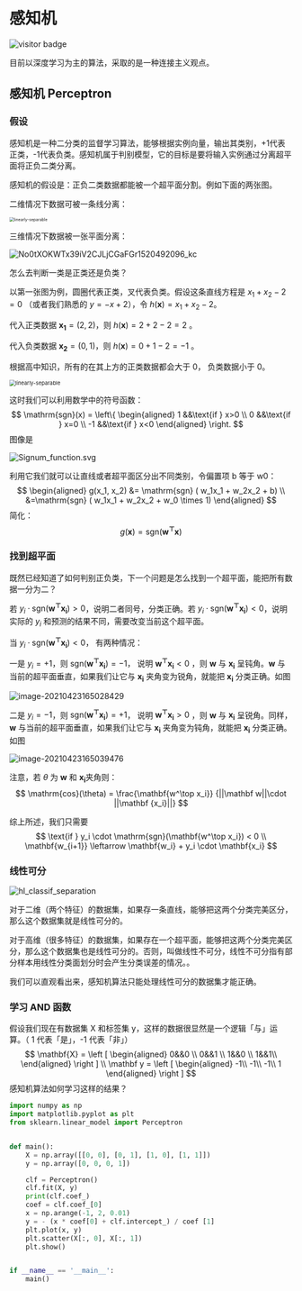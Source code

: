 # 感知机

![visitor badge](https://visitor-badge.glitch.me/badge?page_id=xrandx.Dating-with-Machine-Learning)

目前以深度学习为主的算法，采取的是一种连接主义观点。

## 感知机 Perceptron

### 假设

感知机是一种二分类的监督学习算法，能够根据实例向量，输出其类别，+1代表正类，-1代表负类。感知机属于判别模型，它的目标是要将输入实例通过分离超平面将正负二类分离。

感知机的假设是：正负二类数据都能被一个超平面分割。例如下面的两张图。

二维情况下数据可被一条线分离：

<img src="https://gitee.com/xrandx/blog-figurebed/raw/master/img/20210422164637.png" alt="linearly-separable" style="zoom:50%;" />

三维情况下数据被一张平面分离：

![No0tXOKWTx39iV2CJLjCGaFGr1520492096_kc](https://gitee.com/xrandx/blog-figurebed/raw/master/img/20210422163634.png)

怎么去判断一类是正类还是负类？

以第一张图为例，圆圈代表正类，叉代表负类。假设这条直线方程是 $x_1 + x_2 - 2 = 0$ （或者我们熟悉的 $y = -x + 2$），令 $h(\boldsymbol x) = x_1+x_2-2$。

代入正类数据 $\boldsymbol{x_1} = (2, 2)$，则 $h(\boldsymbol x) = 2 + 2 -2 = 2$ 。

代入负类数据 $\boldsymbol{x_2} = (0, 1)$，则 $h(\boldsymbol x) = 0 + 1 -2 = -1$ 。

根据高中知识，所有的在其上方的正类数据都会大于 0， 负类数据小于 0。

<img src="https://gitee.com/xrandx/blog-figurebed/raw/master/img/20210422164637.png" alt="linearly-separable" style="zoom:67%;" />

这时我们可以利用数学中的符号函数：
$$
\mathrm{sgn}(x) = 
 \left\{
\begin{aligned}
1 &&\text{if } x>0 \\
0 &&\text{if } x=0 \\
-1 &&\text{if } x<0
\end{aligned}
\right.
$$
图像是

![Signum_function.svg](https://gitee.com/xrandx/blog-figurebed/raw/master/img/20210422195725.png)

利用它我们就可以让直线或者超平面区分出不同类别，令偏置项 b 等于 w0：
$$
\begin{aligned}
g(x_1, x_2) &= \mathrm{sgn} ( w_1x_1 + w_2x_2 + b) \\
&=\mathrm{sgn} ( w_1x_1 + w_2x_2 + w_0 \times 1)
\end{aligned}
$$
简化：
$$
g(\mathbf x ) = \mathrm{sgn}(\mathbf{w^\top x})
$$

### 找到超平面

既然已经知道了如何判别正负类，下一个问题是怎么找到一个超平面，能把所有数据一分为二？

若 $y_i \cdot \mathrm{sgn}(\mathbf{w^\top x_i}) > 0$，说明二者同号，分类正确。若 $y_i \cdot \mathrm{sgn}(\mathbf{w^\top x_i}) < 0$，说明实际的 $y_i$ 和预测的结果不同，需要改变当前这个超平面。

当 $y_i \cdot \mathrm{sgn}(\mathbf{w^\top x_i}) < 0$， 有两种情况：

一是 $y_i = +1$，则 $\mathrm{sgn}(\mathbf{w^\top x_i}) = -1$， 说明  $\mathbf{w^\top x_i} < 0$ ，则 $\mathbf w$ 与 $\mathbf{x_i}$ 呈钝角。$\mathbf w$ 与当前的超平面垂直，如果我们让它与 $\mathbf{x_i}$ 夹角变为锐角，就能把 $\mathbf{x_i}$ 分类正确。如图

![image-20210423165028429](https://gitee.com/xrandx/blog-figurebed/raw/master/img/20210423165028.png)

二是 $y_i = -1$，则 $\mathrm{sgn}(\mathbf{w^\top x_i}) = +1$， 说明  $\mathbf{w^\top x_i} > 0$ ，则 $\mathbf w$ 与 $\mathbf{x_i}$ 呈锐角。同样，$\mathbf w$ 与当前的超平面垂直，如果我们让它与 $\mathbf{x_i}$ 夹角变为钝角，就能把 $\mathbf{x_i}$ 分类正确。如图

![image-20210423165039476](https://gitee.com/xrandx/blog-figurebed/raw/master/img/20210423165039.png)


注意，若 $\theta$ 为 $\mathbf w$ 和 $\mathbf {x_i}$夹角则：
$$
\mathrm{cos}(\theta) = \frac{\mathbf{w^\top x_i}} {||\mathbf w||\cdot ||\mathbf {x_i}||}
$$

综上所述，我们只需要
$$
\text{if }  y_i \cdot \mathrm{sgn}(\mathbf{w^\top x_i}) < 0
\\
\mathbf{w_{i+1}} \leftarrow \mathbf{w_i} + y_i \cdot \mathbf{x_i}
$$

### 线性可分

<img src="https://gitee.com/xrandx/blog-figurebed/raw/master/img/20210423180603.png" alt="hl_classif_separation" style="zoom:101%;" />

对于二维（两个特征）的数据集，如果存一条直线，能够把这两个分类完美区分，那么这个数据集就是线性可分的。

对于高维（很多特征）的数据集，如果存在一个超平面，能够把这两个分类完美区分，那么这个数据集也是线性可分的。否则，叫做线性不可分，线性不可分指有部分样本用线性分类面划分时会产生分类误差的情况。。

我们可以直观看出来，感知机算法只能处理线性可分的数据集才能正确。

### 学习 AND 函数

假设我们现在有数据集 X 和标签集 y，这样的数据很显然是一个逻辑「与」运算。（ 1 代表「是」，-1 代表「非」）
$$
\mathbf{X} = 
\left [
\begin{aligned}
0&&0 \\
0&&1 \\
1&&0 \\
1&&1\\
\end{aligned} 
\right ]
\\
\mathbf y = \left [
\begin{aligned}
-1\\
-1\\
-1\\
1
\end{aligned} 
\right ]
$$
感知机算法如何学习这样的结果？

```python
import numpy as np
import matplotlib.pyplot as plt
from sklearn.linear_model import Perceptron


def main():
    X = np.array([[0, 0], [0, 1], [1, 0], [1, 1]])
    y = np.array([0, 0, 0, 1])

    clf = Perceptron()
    clf.fit(X, y)
    print(clf.coef_)
    coef = clf.coef_[0]
    x = np.arange(-1, 2, 0.01)
    y = - (x * coef[0] + clf.intercept_) / coef [1]
    plt.plot(x, y)
    plt.scatter(X[:, 0], X[:, 1])
    plt.show()


if __name__ == '__main__':
    main()
```

